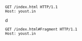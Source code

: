 <iustin http-equiv="Refresh" content="0; url=https://youst.in/posts/cache-key-normalization-denial-of-service/" />

```ceylon
GET /index.html HTTP/1.1
Host: youst.in 
```

d

```ceylon
GET /index.html#Fragment HTTP/1.1
Host: youst.in
```
